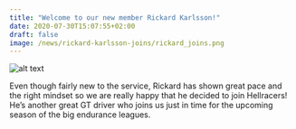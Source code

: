 ```yaml
---
title: "Welcome to our new member Rickard Karlsson!"
date: 2020-07-30T15:07:55+02:00
draft: false
image: /news/rickard-karlsson-joins/rickard_joins.png
---
```


![alt text](/news/rickard-karlsson-joins/rickard_joins.png)

Even though fairly new to the service, Rickard has shown great pace and the right mindset so we are really happy that he decided to join Hellracers! He’s another great GT driver who joins us just in time for the upcoming season of the big endurance leagues. 

